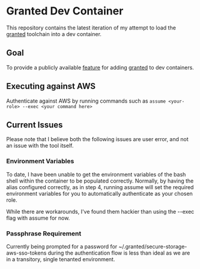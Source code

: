 # Granted Dev Container

This repository contains the latest iteration of my attempt to load the [granted](granted.dev) toolchain into a dev container.

## Goal

To provide a publicly available [feature](https://containers.dev/implementors/features/) for adding [granted](https://granted.dev) to dev containers.

## Executing against AWS

Authenticate against AWS by running commands such as `assume <your-role> --exec <your command here>`

## Current Issues

Please note that I believe both the following issues are user error, and not an issue with the tool itself.

### Environment Variables

To date, I have been unable to get the environment variables of the bash shell within the container to be populated correctly. Normally, by having the alias configured correctly, as in step 4, running assume will set the required environment variables for you to automatically authenticate as your chosen role.

While there are workarounds, I've found them hackier than using the --exec flag with assume for now.

### Passphrase Requirement

Currently being prompted for a password for ~/.granted/secure-storage-aws-sso-tokens during the authentication flow is less than ideal as we are in a transitory, single tenanted environment.
